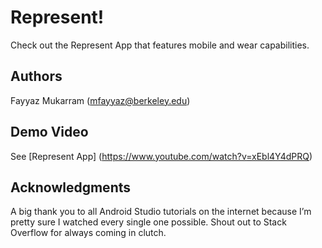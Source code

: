 # Represent!

Check out the Represent App that features mobile and wear capabilities.

## Authors

Fayyaz Mukarram ([mfayyaz@berkeley.edu](mailto:mfayyaz@berkeley.edu))

## Demo Video

See [Represent App] (https://www.youtube.com/watch?v=xEbl4Y4dPRQ)

## Acknowledgments

A big thank you to all Android Studio tutorials on the internet because I’m pretty sure I watched every single one possible. Shout out to Stack Overflow for always coming in clutch. 
